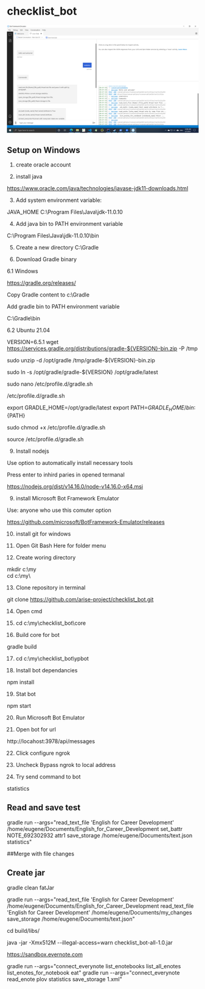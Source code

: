 # checklist_bot

![bot in emulator](https://github.com/arise-project/checklist_bot/blob/master/core/examples/bot1.png?raw=true)


## Setup on Windows

1. create oracle account

2. install java

https://www.oracle.com/java/technologies/javase-jdk11-downloads.html

3. Add system environment variable:

JAVA_HOME
C:\Program Files\Java\jdk-11.0.10

4. Add java bin to PATH environment variable

C:\Program Files\Java\jdk-11.0.10\bin

5. Create a new directory C:\Gradle

6. Download Gradle binary

6.1 Windows

https://gradle.org/releases/

Copy Gradle content to c:\Gradle

Add gradle bin to PATH environment variable

C:\Gradle\bin

6.2 Ubuntu 21.04

VERSION=6.5.1
wget https://services.gradle.org/distributions/gradle-${VERSION}-bin.zip -P /tmp

sudo unzip -d /opt/gradle /tmp/gradle-${VERSION}-bin.zip

sudo ln -s /opt/gradle/gradle-${VERSION} /opt/gradle/latest

sudo nano /etc/profile.d/gradle.sh

/etc/profile.d/gradle.sh

export GRADLE_HOME=/opt/gradle/latest
export PATH=${GRADLE_HOME}/bin:${PATH}


sudo chmod +x /etc/profile.d/gradle.sh

source /etc/profile.d/gradle.sh

9. Install nodejs

Use option to automatically install necessary tools

Press enter to inhird paries in opened termanal

https://nodejs.org/dist/v14.16.0/node-v14.16.0-x64.msi

9. install Microsoft Bot Framework Emulator

Use: anyone who use this comuter option

https://github.com/microsoft/BotFramework-Emulator/releases

10. install git for windows

11. Open Git Bash Here for folder menu

12. Create woring directory

mkdir c:\my\
cd c:\my\

13. Clone repository in terminal

git clone https://github.com/arise-project/checklist_bot.git

14. Open cmd

15. cd c:\my\checklist_bot\core

16. Build core for bot

gradle build

17. cd c:\my\checklist_bot\ypbot

18. Install bot dependancies

npm install

19. Stat bot

npm start

20.  Run Microsoft Bot Emulator

21. Open bot for url

http://locahost:3978/api/messages

22. Click configure ngrok

23. Uncheck Bypass ngrok to local address

24. Try send command to bot

statistics

## Read and save test
gradle run --args="read_text_file 'English for Career Development' /home/eugene/Documents/English_for_Career_Development set_battr NOTE_692302932 attr1 save_storage /home/eugene/Documents/text.json statistics"

##Merge with file changes
    
## Create jar
gradle clean fatJar

gradle run --args="read_text_file 'English for Career Development' /home/eugene/Documents/English_for_Career_Development read_text_file 'English for Career Development' /home/eugene/Documents/my_changes save_storage /home/eugene/Documents/text.json"

cd build/libs/

java -jar -Xmx512M --illegal-access=warn checklist_bot-all-1.0.jar


https://sandbox.evernote.com

gradle run --args="connect_everynote list_enotebooks list_all_enotes list_enotes_for_notebook eat"
gradle run --args="connect_everynote read_enote plov statistics save_storage 1.xml"

